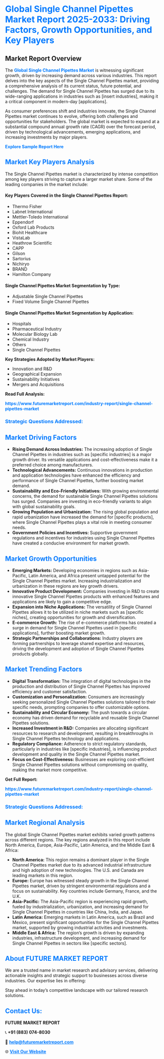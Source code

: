 <h1 style="color: #007BFF;">Global Single Channel Pipettes Market Report 2025-2033: Driving Factors, Growth Opportunities, and Key Players</h1>

<section id="overview">
<h2>Market Report Overview</h2>
<p>The <a href="https://www.futuremarketreport.com/industry-report/single-channel-pipettes-market" style="color: #007BFF; text-decoration: none;"><strong>Global Single Channel Pipettes Market</strong></a> is witnessing significant growth, driven by increasing demand across various industries. This report delves into the key aspects of the Single Channel Pipettes market, providing a comprehensive analysis of its current status, future potential, and challenges. The demand for Single Channel Pipettes has surged due to its wide-ranging applications in industries such as [insert industries], making it a critical component in modern-day [applications].</p>
<p>As consumer preferences shift and industries innovate, the Single Channel Pipettes market continues to evolve, offering both challenges and opportunities for stakeholders. The global market is expected to expand at a substantial compound annual growth rate (CAGR) over the forecast period, driven by technological advancements, emerging applications, and increasing investments by major players.</p>
</section>

<section id="overview">
<p><a href="https://www.futuremarketreport.com/request-sample/reportId=122861" style="color: #007BFF; text-decoration: none;"><strong>Explore Sample Report Here</strong></a></p>
</section>

<section id="key-players">
<h2 style="color: #007BFF;">Market Key Players Analysis</h2>
<p>The Single Channel Pipettes market is characterized by intense competition among key players striving to capture a larger market share. Some of the leading companies in the market include:</p>
<h4>Key Players Covered in the Single Channel Pipettes Report:</h4>
<ul><li>Thermo Fisher</li><li>Labnet International</li><li>Mettler-Toledo International</li><li>Eppendorf</li><li>Oxford Lab Products</li><li>Biohit Healthcare</li><li>VistaLab</li><li>Heathrow Scientific</li><li>CAPP</li><li>Gilson</li><li>Sartorius</li><li>Nichiryo</li><li>BRAND</li><li>Hamilton Company</li></ul>
<h4>Single Channel Pipettes Market Segmentation by Type:</h4>
<ul><li>Adjustable Single Channel Pipettes</li><li>Fixed Volume Single Channel Pipettes</li></ul>

<h4>Single Channel Pipettes Market Segmentation by Application:</h4>
<ul><li>Hospitals</li><li>Pharmaceutical Industry</li><li>Molecular Biology Lab</li><li>Chemical Industry</li><li>Others</li><li>Single Channel Pipettes</li></ul>
<p><strong>Key Strategies Adopted by Market Players:</strong></p>
<ul>
<li>Innovation and R&D</li>
<li>Geographical Expansion</li>
<li>Sustainability Initiatives</li>
<li>Mergers and Acquisitions</li>
</ul>
</section>

<section>
<p><strong>Read Full Analysis: </strong></p><a href="https://www.futuremarketreport.com/industry-report/single-channel-pipettes-market" style="color: #007BFF; text-decoration: none;"><strong>https://www.futuremarketreport.com/industry-report/single-channel-pipettes-market</strong></a>
<h3 style="color: #007BFF;">Strategic Questions Addressed:</h3>
</section>

<section id="driving-factors">
<h2 style="color: #007BFF;">Market Driving Factors</h2>
<ul>
<li><strong>Rising Demand Across Industries:</strong> The increasing adoption of Single Channel Pipettes in industries such as [specific industries] is a major growth driver. Its versatile applications and cost-effectiveness make it a preferred choice among manufacturers.</li>
<li><strong>Technological Advancements:</strong> Continuous innovations in production and application technologies have enhanced the efficiency and performance of Single Channel Pipettes, further boosting market demand.</li>
<li><strong>Sustainability and Eco-Friendly Initiatives:</strong> With growing environmental concerns, the demand for sustainable Single Channel Pipettes solutions has surged. Companies are investing in eco-friendly variants to align with global sustainability goals.</li>
<li><strong>Growing Population and Urbanization:</strong> The rising global population and rapid urbanization have increased the demand for [specific products], where Single Channel Pipettes plays a vital role in meeting consumer needs.</li>
<li><strong>Government Policies and Incentives:</strong> Supportive government regulations and incentives for industries using Single Channel Pipettes have created a conducive environment for market growth.</li>
</ul>
</section>

<section id="growth-opportunities">
<h2 style="color: #007BFF;">Market Growth Opportunities</h2>
<ul>
<li><strong>Emerging Markets:</strong> Developing economies in regions such as Asia-Pacific, Latin America, and Africa present untapped potential for the Single Channel Pipettes market. Increasing industrialization and urbanization in these regions are key growth drivers.</li>
<li><strong>Innovative Product Development:</strong> Companies investing in R&D to create innovative Single Channel Pipettes products with enhanced features and applications are likely to gain a competitive edge.</li>
<li><strong>Expansion into Niche Applications:</strong> The versatility of Single Channel Pipettes allows it to be utilized in niche markets such as [specific niches], creating opportunities for growth and diversification.</li>
<li><strong>E-commerce Growth:</strong> The rise of e-commerce platforms has created a surge in demand for Single Channel Pipettes used in [specific applications], further boosting market growth.</li>
<li><strong>Strategic Partnerships and Collaborations:</strong> Industry players are forming partnerships to leverage shared expertise and resources, driving the development and adoption of Single Channel Pipettes products globally.</li>
</ul>
</section>

<section id="trending-factors">
<h2 style="color: #007BFF;">Market Trending Factors</h2>
<ul>
<li><strong>Digital Transformation:</strong> The integration of digital technologies in the production and distribution of Single Channel Pipettes has improved efficiency and customer satisfaction.</li>
<li><strong>Customization and Personalization:</strong> Consumers are increasingly seeking personalized Single Channel Pipettes solutions tailored to their specific needs, prompting companies to offer customizable options.</li>
<li><strong>Sustainability and Circular Economy:</strong> The push towards a circular economy has driven demand for recyclable and reusable Single Channel Pipettes solutions.</li>
<li><strong>Increased Investment in R&D:</strong> Companies are allocating significant resources to research and development, resulting in breakthroughs in Single Channel Pipettes technology and applications.</li>
<li><strong>Regulatory Compliance:</strong> Adherence to strict regulatory standards, particularly in industries like [specific industries], is influencing product development and quality in the Single Channel Pipettes market.</li>
<li><strong>Focus on Cost-Effectiveness:</strong> Businesses are exploring cost-efficient Single Channel Pipettes solutions without compromising on quality, making the market more competitive.</li>
</ul>
</section>

<section>
<p><strong>Get Full Report: </strong></p><a href="https://www.futuremarketreport.com/industry-report/single-channel-pipettes-market" style="color: #007BFF; text-decoration: none;"><strong>https://www.futuremarketreport.com/industry-report/single-channel-pipettes-market</strong></a>
<h3 style="color: #007BFF;">Strategic Questions Addressed:</h3>
</section>


<section id="regional-analysis">
<h2 style="color: #007BFF;">Market Regional Analysis</h2>
<p>The global Single Channel Pipettes market exhibits varied growth patterns across different regions. The key regions analyzed in this report include North America, Europe, Asia-Pacific, Latin America, and the Middle East & Africa:</p>
<ul>
<li><strong>North America:</strong> This region remains a dominant player in the Single Channel Pipettes market due to its advanced industrial infrastructure and high adoption of new technologies. The U.S. and Canada are leading markets in this region.</li>
<li><strong>Europe:</strong> Europe has witnessed steady growth in the Single Channel Pipettes market, driven by stringent environmental regulations and a focus on sustainability. Key countries include Germany, France, and the U.K.</li>
<li><strong>Asia-Pacific:</strong> The Asia-Pacific region is experiencing rapid growth, fueled by industrialization, urbanization, and increasing demand for Single Channel Pipettes in countries like China, India, and Japan.</li>
<li><strong>Latin America:</strong> Emerging markets in Latin America, such as Brazil and Mexico, present significant opportunities for the Single Channel Pipettes market, supported by growing industrial activities and investments.</li>
<li><strong>Middle East & Africa:</strong> The region’s growth is driven by expanding industries, infrastructure development, and increasing demand for Single Channel Pipettes in sectors like [specific sectors].</li>
</ul>
</section>

<footer>
<h2 style="color: #007BFF;">About FUTURE MARKET REPORT</h2>
<p>We are a trusted name in market research and advisory services, delivering actionable insights and strategic support to businesses across diverse industries. Our expertise lies in offering:</p>

<p>Stay ahead in today’s competitive landscape with our tailored research solutions.</p>

<h2 style="color: #007BFF;">Contact Us:</h2>
<p><strong>FUTURE MARKET REPORT</strong></p>
<p>📞 <strong>+91 (883) 074-8030</strong></p>
<p>📧 <strong><a href="mailto:help@futuremarketreport.com" style="color: #007BFF;">help@futuremarketreport.com</a></strong></p>
<p>🌐 <strong><a href="https://www.futuremarketreport.com/" style="color: #007BFF;">Visit Our Website</a></strong></p>
</footer>